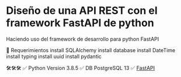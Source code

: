 # Diseño de una API REST con el framework FastAPI de python

Haciendo uso del framework de desarrollo para python FastAPI

📌 Requerimientos
install SQLAlchemy
install database
install DateTime
install typing
install uuid
install pydantic

🛠️🛠️🛠️
✅ Python Version 3.8.5
✅ DB PostgreSQL 13
✅ [FastAPI](FastAPIfastapi.tiangolo.com)

